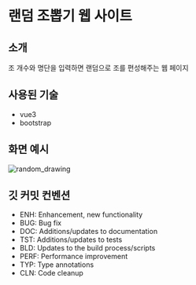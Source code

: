 # 랜덤 조뽑기 웹 사이트

## 소개
조 개수와 명단을 입력하면 랜덤으로 조를 편성해주는 웹 페이지

## 사용된 기술
- vue3
- bootstrap

## 화면 예시
![random_drawing](https://github.com/kyohoonsim/random_drawing/assets/58966525/9218de23-8b56-4645-ba9b-58a5bd721cd8)


## 깃 커밋 컨벤션
- ENH: Enhancement, new functionality
- BUG: Bug fix
- DOC: Additions/updates to documentation
- TST: Additions/updates to tests
- BLD: Updates to the build process/scripts
- PERF: Performance improvement
- TYP: Type annotations
- CLN: Code cleanup
